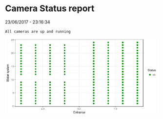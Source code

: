 Camera Status report
================
23/06/2017 - 23:16:34

    All cameras are up and running

![](camreport_files/figure-markdown_github/unnamed-chunk-2-1.png)
